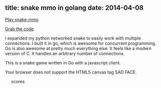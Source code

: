title: snake mmo in golang
date: 2014-04-08
---

[Play snake-mmo](/project/snake/)

[Grab the code](http://github.com/samertm/snake-mmo)

<script src="/js/snake.js"></script>

I expanded my python networked snake to easily work with multiple connections. I built it in go, which is awesome for concurrent programming. Go is also awesome at pretty much everything else. It feels like a modern version of C. It handles an arbitrary number of connections.

<p id="snakepar">This is a snake game written in Go with a javascript client.</p>
<canvas id="snakegame" width="512" height="512">Your browser does not support the HTML5 canvas tag SAD FACE.</canvas>
<div style="float: left; margin: 0px 20px">
  <p>scores</p>
  <ul id="snakescores">
  </ul>
</div>
</br>
